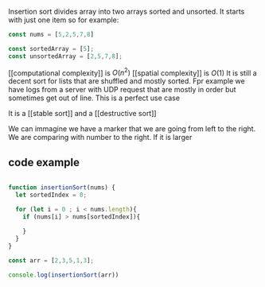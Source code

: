 Insertion sort divides array into two arrays sorted and unsorted.
It starts with just one item so for example:

```js
const nums = [5,2,5,7,8]

const sortedArray = [5];
const unsortedArray = [2,5,7,8];
```

[[computational complexity]] is $O(n^2)$
[[spatial complexity]] is $O(1)$
It is still a decent sort for lists that are shuffled and mostly sorted. 
Fpr example we have logs from a server with UDP request that are mostly in order but sometimes get out of line. This is a perfect use case

It is a [[stable sort]] and a [[destructive sort]]

We can immagine we have a marker that we are going from left to the right. We are comparing with number to the right. If it is larger

## code example

```js

function insertionSort(nums) {
  let sortedIndex = 0;

  for (let i = 0 ; i < nums.length){
    if (nums[i] > nums[sortedIndex]){
      
    }
  }
}

const arr = [2,3,5,1,3];

console.log(insertionSort(arr))
```